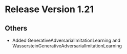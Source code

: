 # Release Version 1.21

## Others

* Added GenerativeAdversarialImitationLearning and WassersteinGenerativeAdversarialImitationLearning
